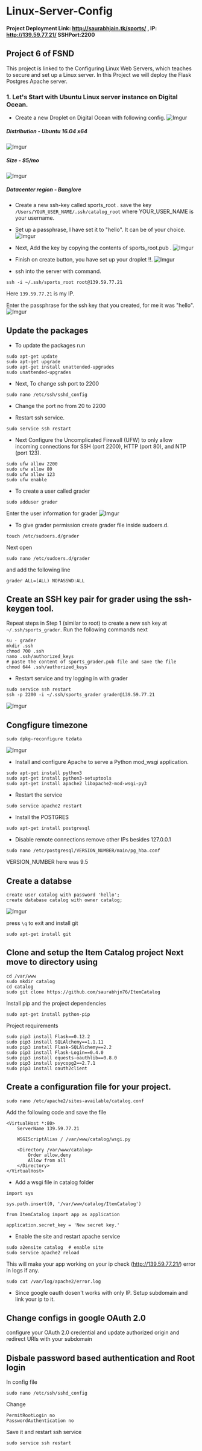 # Linux-Server-Config
#### Project Deployment Link: http://saurabhjain.tk/sports/ , IP: http://139.59.77.21/ SSHPort:2200

## Project 6 of FSND
This project is linked to the Configuring Linux Web Servers, which teaches  to secure and set up a Linux server. 
In this Project we will deploy the Flask Postgres Apache server.

### 1. Let's Start with Ubuntu Linux server instance on Digital Ocean.
* Create a new Droplet on Digital Ocean with following config.
![Imgur](https://i.imgur.com/KNHH7Gh.png)
##### Distribution - Ubuntu 16.04 x64

![Imgur](https://i.imgur.com/kIOsgRr.png)
##### Size - $5/mo

![Imgur](https://i.imgur.com/T8JLBA6.png)
##### Datacenter region - Banglore

* Create a new ssh-key called sports_root .
save the key `/Users/YOUR_USER_NAME/.ssh/catalog_root` where YOUR_USER_NAME is your username.
* Set up a passphrase, I have set it to "hello". It can be of your choice.
![Imgur](https://i.imgur.com/i2r0cTW.png)
* Next, Add the key by copying the contents of sports_root.pub .
![Imgur](https://i.imgur.com/dAsXVNR.png)
* Finish on create button, you have set up your droplet !!.
![Imgur](https://i.imgur.com/QItROcm.png)

* ssh into the server with command.
```
ssh -i ~/.ssh/sports_root root@139.59.77.21
```
Here `139.59.77.21` is my IP.

Enter the passphrase for the ssh key that you created, for me it was "hello".
![Imgur](https://i.imgur.com/4XhuqRf.png)

##  Update the packages

* To update the packages run

```
sudo apt-get update
sudo apt-get upgrade
sudo apt-get install unattended-upgrades
sudo unattended-upgrades
```
* Next, To change ssh port to 2200
```
sudo nano /etc/ssh/sshd_config
```
* Change the port no from 20 to 2200

* Restart ssh service.

```sudo service ssh restart```

* Next Configure the Uncomplicated Firewall (UFW) to only allow incoming connections for SSH (port 2200), HTTP (port 80), and NTP (port 123).
```
sudo ufw allow 2200
sudo ufw allow 80
sudo ufw allow 123
sudo ufw enable
```
* To create a user called grader
```
sudo adduser grader
```
Enter the user information for grader
![Imgur](https://i.imgur.com/Xjs2P2U.png)

* To give grader permission create grader file inside sudoers.d.
```
touch /etc/sudoers.d/grader
```
Next open 
```
sudo nano /etc/sudoers.d/grader
```
and add the following line
```
grader ALL=(ALL) NOPASSWD:ALL
```

## Create an SSH key pair for grader using the ssh-keygen tool.

Repeat steps in Step 1 (similar to root) to create a new ssh key at `~/.ssh/sports_grader`.
Run the following commands next 

```
su - grader
mkdir .ssh
chmod 700 .ssh
nano .ssh/authorized_keys
# paste the content of sports_grader.pub file and save the file
chmod 644 .ssh/authorized_keys
```
* Restart service and try logging in with grader
```
sudo service ssh restart
ssh -p 2200 -i ~/.ssh/sports_grader grader@139.59.77.21
```

![Imgur](https://i.imgur.com/ypcdH2f.png)

## Congfigure timezone 
```
sudo dpkg-reconfigure tzdata
```

![Imgur](https://i.imgur.com/iMta7iz.png)


* Install and configure Apache to serve a Python mod_wsgi application.
```
sudo apt-get install python3
sudo apt-get install python3-setuptools
sudo apt-get install apache2 libapache2-mod-wsgi-py3
```
* Restart the service 

```
sudo service apache2 restart
```
* Install the POSTGRES
```
sudo apt-get install postgresql
```

* Disable remote connections remove other IPs besides 127.0.0.1
```
sudo nano /etc/postgresql/VERSION_NUMBER/main/pg_hba.conf
```
VERSION_NUMBER here was 9.5

## Create a databse 

```
create user catalog with password 'hello';
create database catalog with owner catalog;
```
![Imgur](https://i.imgur.com/mGpgo2u.png)

press `\q` to exit and install git

```
sudo apt-get install git
```

 ## Clone and setup the Item Catalog project  Next move to directory using
```
cd /var/www
sudo mkdir catalog
cd catalog
sudo git clone https://github.com/saurabhjn76/ItemCatalog
```
Install pip and the project dependencies
```
sudo apt-get install python-pip
```
Project requirements 
```
sudo pip3 install Flask==0.12.2
sudo pip3 install SQLAlchemy==1.1.11
sudo pip3 install Flask-SQLAlchemy==2.2
sudo pip3 install Flask-Login==0.4.0
sudo pip3 install equests-oauthlib==0.8.0
sudo pip3 install psycopg2==2.7.1
sudo pip3 install oauth2client
```

## Create a configuration file for your project.
```
sudo nano /etc/apache2/sites-available/catalog.conf
```
Add the following code and save the file
```
<VirtualHost *:80>
    ServerName 139.59.77.21

    WSGIScriptAlias / /var/www/catalog/wsgi.py

    <Directory /var/www/catalog>
        Order allow,deny
        Allow from all
    </Directory>
</VirtualHost>
```

* Add a wsgi file in catalog folder
```
import sys

sys.path.insert(0, '/var/www/catalog/ItemCatalog')

from ItemCatalog import app as application

application.secret_key = 'New secret key.'
```

* Enable the site and restart apache service
```
sudo a2ensite catalog  # enable site
sudo service apache2 reload
```
This will make your app working on your ip check (http://139.59.77.21/) error in logs if any.
```
sudo cat /var/log/apache2/error.log
```

* Since google oauth dosen't works with only IP. Setup subdomain and link your ip to it.

## Change configs in google OAuth 2.0

configure your OAuth 2.0 credential and update authorized origin and redirect URIs with your subdomain

##  Disbale password based authentication and Root login
In config file
```
sudo nano /etc/ssh/sshd_config
```
Change
```
PermitRootLogin no 
PasswordAuthentication no
```
Save it and restart ssh service
```
sudo service ssh restart
```









 





